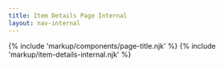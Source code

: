 ```yaml
---
title: Item Details Page Internal
layout: nav-internal
---
```


{% include 'markup/components/page-title.njk' %}
{% include 'markup/item-details-internal.njk' %}
